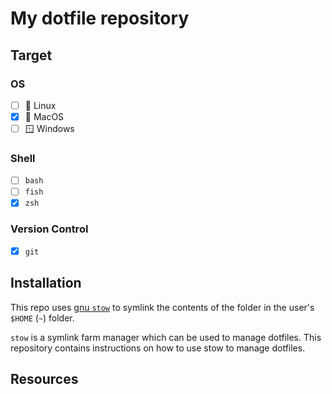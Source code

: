 # My dotfile repository

## Target

### OS

- [ ] 🐧 Linux
- [x] 🍎 MacOS
- [ ] 🪟 Windows

### Shell

- [ ] `bash`
- [ ] `fish`
- [x] `zsh`

### Version Control

- [x] `git`

## Installation

This repo uses [gnu `stow`](https://www.gnu.org/software/stow/) to symlink the contents of the folder in the user's `$HOME` (`~`) folder.

`stow` is a symlink farm manager which can be used to manage dotfiles. This repository contains instructions on how to use stow to manage dotfiles.

## Resources
